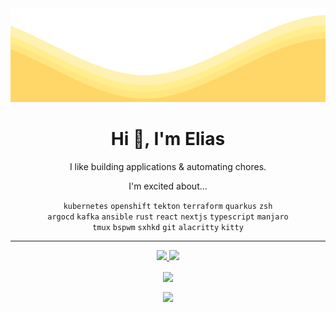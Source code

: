 <img src="https://raw.githubusercontent.com/eliasnorrby/eliasnorrby/master/waves.svg" width="100%" height="150">

<h1 align="center">Hi 👋, I'm Elias</h1>

<p align="center">I like building applications & automating chores.</p>

<p align="center">I'm excited about...</p>

<p align="center">
  <code>kubernetes</code>
  <code>openshift</code>
  <code>tekton</code>
  <code>terraform</code>
  <code>quarkus</code>
  <code>zsh</code>
  <br>
  <code>argocd</code>
  <code>kafka</code>
  <code>ansible</code>
  <code>rust</code>
  <code>react</code>
  <code>nextjs</code>
  <code>typescript</code>
  <code>manjaro</code>
  <br>
  <code>tmux</code>
  <code>bspwm</code>
  <code>sxhkd</code>
  <code>git</code>
  <code>alacritty</code>
  <code>kitty</code>
</p>

---

<p align="center">
  <a href="https://github.com/eliasnorrby/dotfiles">
    <img src="https://github-readme-stats.vercel.app/api/pin/?username=eliasnorrby&repo=dotfiles&theme=slateorange&hide_border=true" width=350>
  </a>
  <a href="https://github.com/eliasnorrby/notes">
    <img src="https://github-readme-stats.vercel.app/api/pin/?username=eliasnorrby&repo=notes&theme=slateorange&hide_border=true" width=350>
  </a>
</p>

<p align="center">
  <img align="center" src="https://github-readme-stats.vercel.app/api?username=eliasnorrby&show_icons=true&count_private=true&theme=slateorange&hide_border=true&rank_icon=github&hide_title=true" width=400>
</p>
<p align="center">
  <img align="center" src="https://github-readme-stats.vercel.app/api/top-langs/?username=eliasnorrby&theme=slateorange&hide_border=true&hide_title=false" width=400>
</p>
